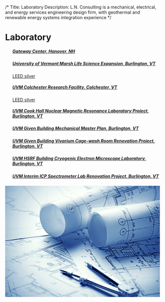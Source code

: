 /*
Title: Laboratory
Description: L.N. Consulting is a mechanical, electrical, and energy services engineering design firm, with geothermal and renewable energy systems integration experience
*/


# Laboratory

<div>
	<div class="row">
		<div class="col-md-6" >
			<ul class="list-group">
							<a class="list-group-item" href="/portfolio/laboratory/gateway-center" >
				<h5 class="list-group-item-heading">Gateway Center, 	    Hanover, NH</h5>
				<p class="list-group-item-text small"></p>
			</a>
			<a class="list-group-item" href="/portfolio/laboratory/university-of-vermont-marsh-life-science-expansion" >
				<h5 class="list-group-item-heading">University of Vermont Marsh Life Science Expansion, 	    Burlington, VT</h5>
				<p class="list-group-item-text small">LEED silver</p>
			</a>
			<a class="list-group-item" href="/portfolio/laboratory/uvm-colchester-research-facility" >
				<h5 class="list-group-item-heading">UVM Colchester Research Facility, 	    Colchester, VT</h5>
				<p class="list-group-item-text small">LEED silver</p>
			</a>
			<a class="list-group-item" href="/portfolio/laboratory/uvm-cook-hall-nuclear-magnetic-resonance-laboratory-project" >
				<h5 class="list-group-item-heading">UVM Cook Hall Nuclear Magnetic Resonance Laboratory Project, 	    Burlington, VT</h5>
				<p class="list-group-item-text small"></p>
			</a>
			<a class="list-group-item" href="/portfolio/laboratory/uvm-given-building-mechanical-master-plan" >
				<h5 class="list-group-item-heading">UVM Given Building Mechanical Master Plan, 	    Burlington, VT</h5>
				<p class="list-group-item-text small"></p>
			</a>
			<a class="list-group-item" href="/portfolio/laboratory/uvm-given-building-vivarium-cage-wash-room-renovation-project" >
				<h5 class="list-group-item-heading">UVM Given Building Vivarium Cage-wash Room Renovation Project, 	    Burlington, VT</h5>
				<p class="list-group-item-text small"></p>
			</a>
			<a class="list-group-item" href="/portfolio/laboratory/uvm-hsrf-building-cryogenic-electron-microscope-laboratory" >
				<h5 class="list-group-item-heading">UVM HSRF Building Cryogenic Electron Microscope Laboratory, 	    Burlington, VT</h5>
				<p class="list-group-item-text small"></p>
			</a>
			<a class="list-group-item" href="/portfolio/laboratory/uvm-interim-icp-spectrometer-lab-renovation-project" >
				<h5 class="list-group-item-heading">UVM Interim ICP Spectrometer Lab Renovation Project, 	    Burlington, VT</h5>
				<p class="list-group-item-text small"></p>
			</a>
			</ul>
		</div>
		<div class="col-md-6"  >
			<div class="img-scroller" data-spy="affix" data-offset-top="60" >
				<img id="thumbnail_img" class="img-responsive img-rounded" src="/files/eng1.jpg" >
			</div>
		</div>
	</div>
</div>
			
